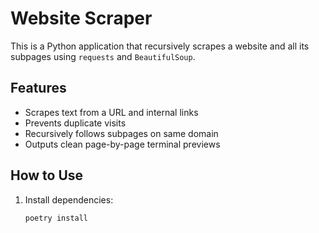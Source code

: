 # Website Scraper

This is a Python application that recursively scrapes a website and all its subpages using `requests` and `BeautifulSoup`.

## Features

- Scrapes text from a URL and internal links
- Prevents duplicate visits
- Recursively follows subpages on same domain
- Outputs clean page-by-page terminal previews

## How to Use

1. Install dependencies:
   ```bash
   poetry install
